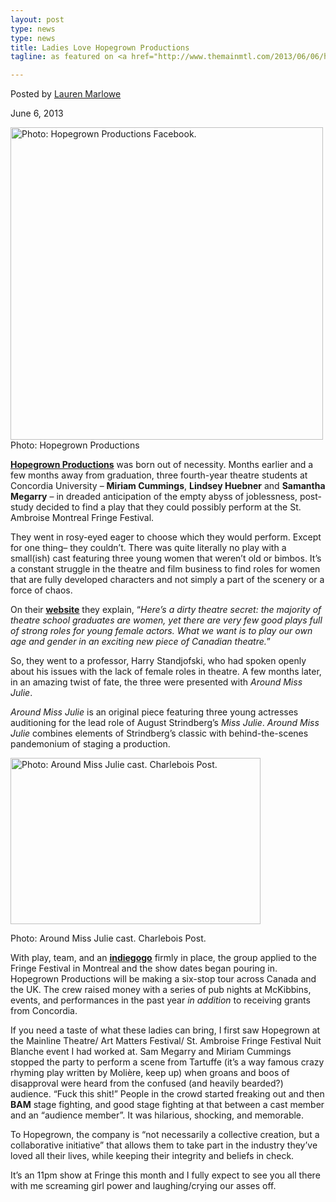 ```yaml
---
layout: post
type: news
type: news
title: Ladies Love Hopegrown Productions 
tagline: as featured on <a href="http://www.themainmtl.com/2013/06/06/hopegrown-productions/">The Main - Montreal</a>

---
```



<p>Posted by <a rel="author" title="Posts by Lauren Marlowe" href="http://www.themainmtl.com/author/lauren/">Lauren Marlowe</a></p>

<p>June 6, 2013</p>

<p><img width="500" height="500" src="http://www.themainmtl.com/wp-content/uploads/2013/06/601438_361008740679337_1888509082_n-500x500.jpg" alt="Photo: Hopegrown Productions Facebook."><br>Photo: Hopegrown Productions</p>

<p><a href="http://www.hopegrown.ca"><strong>Hopegrown Productions</strong></a> was born out of necessity. Months earlier and a few months away from graduation, three fourth-year theatre students at Concordia University &ndash; <strong>Miriam Cummings</strong>, <strong>Lindsey Huebner</strong> and <strong>Samantha Megarry</strong> &ndash; in dreaded anticipation of the empty abyss of joblessness, post-study decided to find a play that they could possibly perform at the St. Ambroise Montreal Fringe Festival.</p>
<p>They went in rosy-eyed eager to choose which they would perform. Except for one thing&ndash; they couldn’t. There was quite literally no play with a small(ish) cast featuring three young women that weren’t old or bimbos. It’s a constant struggle in the theatre and film business to find roles for women that are fully developed characters and not simply a part of the scenery or a force of chaos.</p>

<p>On their <a href="http://www.hopegrown.ca"><span style="text-decoration: underline;"><strong>website</strong></span></a> they explain, “<em>Here’s a dirty theatre secret: the majority of theatre school graduates are women, yet there are very few good plays full of strong roles for young female actors. What we want is to play our own age and gender in an exciting new piece of Canadian theatre.</em>”</p>

<p>So, they went to a professor, Harry Standjofski, who had spoken openly about his issues with the lack of female roles in theatre. A&nbsp;few months later, in an amazing twist of fate, the three were presented with <em>Around Miss Julie</em>.</p>

<p><em>Around Miss Julie</em> is an original piece featuring three young actresses auditioning for the lead role of August Strindberg’s <em>Miss Julie</em>. <em>Around Miss Julie</em> combines elements of Strindberg’s classic with behind-the-scenes pandemonium of staging a production.</p>

<img width="400" height="266" src="http://www.themainmtl.com/wp-content/uploads/2013/06/IMG_5310.jpg" alt="Photo: Around Miss Julie cast. Charlebois Post. ">

<p>Photo: Around Miss Julie cast. Charlebois Post.</p>

<p>With play, team, and an <a href="http://www.indiegogo.com/projects/hopegrown-productions-presents-around-miss-julie"><span style="text-decoration: underline;"><strong>indiegogo</strong></span></a> firmly in place, the group applied to the Fringe Festival in Montreal and the show dates began pouring in. Hopegrown Productions will be making a six-stop tour across Canada and the UK. The crew raised money with a series of pub nights at McKibbins, events, and performances in the past year <em>in addition</em> to receiving grants from Concordia.<b><b>&nbsp;</b></b></p>
<p>If you need a taste of what these ladies can bring, I first saw Hopegrown at the Mainline Theatre/ Art Matters Festival/ St. Ambroise Fringe Festival Nuit Blanche event I had worked at. Sam Megarry and Miriam Cummings stopped the party to perform a scene from Tartuffe (it’s a way famous crazy rhyming play written by Molière, keep up) when groans and boos of disapproval were heard from the confused (and heavily bearded?) audience. “Fuck this shit!” People in the crowd started freaking out and then <strong>BAM</strong> stage fighting, and good stage fighting at that between a cast member and an “audience member”. It was hilarious, shocking, and memorable.</p>
<p>To Hopegrown, the company is “not necessarily a collective creation, but a collaborative initiative” that allows them to take part in the industry they’ve loved all their lives, while keeping their integrity and beliefs in check.</p>
<p>It’s an 11pm show at Fringe this month and I fully expect to see you all there with me screaming girl power and laughing/crying our asses off.</p>
